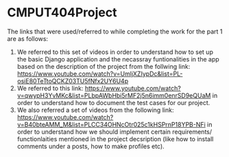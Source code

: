 # CMPUT404Project
The links that were used/referred to while completing the work for the part 1 are as follows:
1. We referred to this set of videos in order to understand how to set up the basic Django application and the necassray funtionalities in the app based on the description of the project from the follwing link: https://www.youtube.com/watch?v=UmljXZIypDc&list=PL-osiE80TeTtoQCKZ03TU5fNfx2UY6U4p
2. We referred to this link: https://www.youtube.com/watch?v=qwypH3YvMKc&list=PLbpAWbHbi5rMF2j5n6imm0enrSD9eQUaM in order to understand how to document the test cases for our project.
3. We also referred a set of videos from the following link: https://www.youtube.com/watch?v=B40bteAMM_M&list=PLCC34OHNcOtr025c1kHSPrnP18YPB-NFi in order to understand how we should implement certain requirements/ functionlaities mentioned in the project decsription (like how to install comments under a posts, how to make profiles etc).
